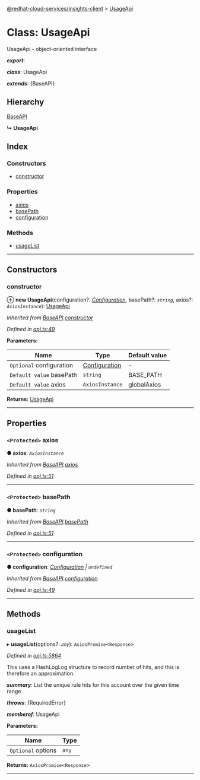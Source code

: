 [@redhat-cloud-services/insights-client](../README.md) > [UsageApi](../classes/usageapi.md)

# Class: UsageApi

UsageApi - object-oriented interface

*__export__*: 

*__class__*: UsageApi

*__extends__*: {BaseAPI}

## Hierarchy

 [BaseAPI](baseapi.md)

**↳ UsageApi**

## Index

### Constructors

* [constructor](usageapi.md#constructor)

### Properties

* [axios](usageapi.md#axios)
* [basePath](usageapi.md#basepath)
* [configuration](usageapi.md#configuration)

### Methods

* [usageList](usageapi.md#usagelist)

---

## Constructors

<a id="constructor"></a>

###  constructor

⊕ **new UsageApi**(configuration?: *[Configuration](configuration.md)*, basePath?: *`string`*, axios?: *`AxiosInstance`*): [UsageApi](usageapi.md)

*Inherited from [BaseAPI](baseapi.md).[constructor](baseapi.md#constructor)*

*Defined in [api.ts:49](https://github.com/RedHatInsights/javascript-clients/blob/master/packages/insights/api.ts#L49)*

**Parameters:**

| Name | Type | Default value |
| ------ | ------ | ------ |
| `Optional` configuration | [Configuration](configuration.md) | - |
| `Default value` basePath | `string` |  BASE_PATH |
| `Default value` axios | `AxiosInstance` |  globalAxios |

**Returns:** [UsageApi](usageapi.md)

___

## Properties

<a id="axios"></a>

### `<Protected>` axios

**● axios**: *`AxiosInstance`*

*Inherited from [BaseAPI](baseapi.md).[axios](baseapi.md#axios)*

*Defined in [api.ts:51](https://github.com/RedHatInsights/javascript-clients/blob/master/packages/insights/api.ts#L51)*

___
<a id="basepath"></a>

### `<Protected>` basePath

**● basePath**: *`string`*

*Inherited from [BaseAPI](baseapi.md).[basePath](baseapi.md#basepath)*

*Defined in [api.ts:51](https://github.com/RedHatInsights/javascript-clients/blob/master/packages/insights/api.ts#L51)*

___
<a id="configuration"></a>

### `<Protected>` configuration

**● configuration**: *[Configuration](configuration.md) \| `undefined`*

*Inherited from [BaseAPI](baseapi.md).[configuration](baseapi.md#configuration)*

*Defined in [api.ts:49](https://github.com/RedHatInsights/javascript-clients/blob/master/packages/insights/api.ts#L49)*

___

## Methods

<a id="usagelist"></a>

###  usageList

▸ **usageList**(options?: *`any`*): `AxiosPromise`<`Response`>

*Defined in [api.ts:5864](https://github.com/RedHatInsights/javascript-clients/blob/master/packages/insights/api.ts#L5864)*

This uses a HashLogLog structure to record number of hits, and this is therefore an approximation.

*__summary__*: List the unique rule hits for this account over the given time range

*__throws__*: {RequiredError}

*__memberof__*: UsageApi

**Parameters:**

| Name | Type |
| ------ | ------ |
| `Optional` options | `any` |

**Returns:** `AxiosPromise`<`Response`>

___

